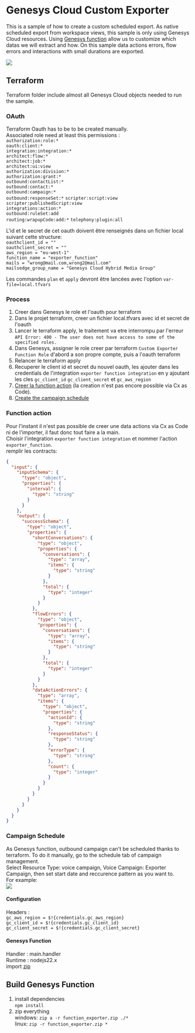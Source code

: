 # Genesys Cloud Custom Exporter

This is a sample of how to create a custom scheduled export.
As native scheduled export from workspace views, this sample is only using Genesys Cloud resources.
Using [Genesys function](https://developer.genesys.cloud/blog/2025-01-14-genesys-functions/) allow us to customize which datas we will extract and how.
On this sample data actions errors, flow errors and interactions with small durations are exported.

![](docs/schedule-exporter.png)

## Terraform

Terraform folder include almost all Genesys Cloud objects needed to run the sample.

### OAuth

Terraform Oauth has to be to be created manually.  
Associated role need at least this permissions :  
`authorization:role:*`  
`oauth:client:*`  
`integration:integration:*`  
`architect:flow:*`  
`architect:job:*`  
`architect:ui:view`  
`authorization:division:*`  
`authorization:grant:*`  
`outbound:contactList:*`  
`outbound:contact:*`  
`outbound:campaign:*`  
`outbound:responseSet:*`
`scripter:script:view`  
`scripter:publishedScript:view`  
`integrations:action:*`  
`outbound:ruleSet:add`  
`routing:wrapupCode:add:*` 
`telephony:plugin:all`  

L'id et le secret de cet oauth doivent être renseignés dans un fichier local suivant cette structure:  
`oauthclient_id = ""`  
`oauthclient_secret = ""`  
`aws_region = "eu-west-1"`  
`function_name = "exporter_function"`  
`mails = "wrong@mail.com,wrong2@mail.com"`  
`mailsedge_group_name = "Genesys Cloud Hybrid Media Group"`  

Les commandes `plan` et `apply` devront être lancées avec l'option `var-file=local.tfvars`

### Process

1. Creer dans Genesys le role et l'oauth pour terraform
2. Dans le projet terraform, creer un fichier local.tfvars avec id et secret de l'oauth
3. Lancer le terraform apply, le traitement va etre interrompu par l'erreur `API Error: 400 - The user does not have access to some of the specified roles.`
4. Dans Genesys, assigner le role creer par terraform `Custom Exporter Function Role` d'abord a son propre compte, puis a l'oauth terraform
5. Relancer le terraform apply
6. Recuperer le client id et secret du nouvel oauth, les ajouter dans les credentials de l'integration `exporter function integration` en y ajoutant les cles `gc_client_id` `gc_client_secret` et `gc_aws_region`
7. [Creer la function action](#function-action) (la creation n'est pas encore possible via Cx as Code).
8. [Create the campaign schedule](#campaign-schedule)

### Function action

<a name="function-action"></a>
Pour l'instant il n'est pas possible de creer une data actions via Cx as Code ni de l'importer, il faut donc tout faire a la main.  
Choisir l'integration `exporter function integration` et nommer l'action `exporter_function`.  
remplir les contracts:  

```json
{
  "input": {
    "inputSchema": {
      "type": "object",
      "properties": {
        "interval": {
          "type": "string"
        }
      }
    },
    "output": {
      "successSchema": {
        "type": "object",
        "properties": {
          "shortConversations": {
            "type": "object",
            "properties": {
              "conversations": {
                "type": "array",
                "items": {
                  "type": "string"
                }
              },
              "total": {
                "type": "integer"
              }
            }
          },
          "flowErrors": {
            "type": "object",
            "properties": {
              "conversations": {
                "type": "array",
                "items": {
                  "type": "string"
                }
              },
              "total": {
                "type": "integer"
              }
            }
          },
          "dataActionErrors": {
            "type": "array",
            "items": {
              "type": "object",
              "properties": {
                "actionId": {
                  "type": "string"
                },
                "responseStatus": {
                  "type": "string"
                },
                "errorType": {
                  "type": "string"
                },
                "count": {
                  "type": "integer"
                }
              }
            }
          }
        }
      }
    }
  }
}
```

### Campaign Schedule

<a name="campaign-schedule"></a>
As Genesys function, outbound campaign can't be scheduled thanks to terraform. To do it manually, go to the schedule tab of campaign management.  
Select Resource Type: voice campaign, Voice Campaign: Exporter Campaign, then set start date and reccurence pattern as you want to.  
For example:  
![](docs/campaign-schedule.PNG)

#### Configuration
Headers :  
`gc_aws_region = $!{credentials.gc_aws_region}`  
`gc_client_id = $!{credentials.gc_client_id}`  
`gc_client_secret = $!{credentials.gc_client_secret}`  
   
#### Genesys Function
Handler : main.handler  
Runtime : nodejs22.x  
import [zip](./function/function_exporter.zip)


## Build Genesys Function

1. install dependencies  
   `npm install`
2. zip everything  
   windows: `zip a -r function_exporter.zip ./*`  
   linux: `zip -r function_exporter.zip *`